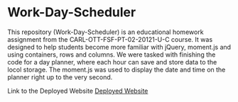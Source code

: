 # Work-Day-Scheduler
This repository (Work-Day-Scheduler) is an educational homework assignment from the CARL-OTT-FSF-PT-02-20121-U-C course. It was designed to help students become more familiar with jQuery, moment.js and using containers, rows and columns. We were tasked with finishing the code for a day planner, where each hour can save and store data to the locol storage. 
The moment.js was used to display the date and time on the planner right up to the very second. 

Link to the Deployed Website <a href="https://nathanwichmann.github.io/Work-Day-Scheduler/.">Deployed Website</a> 
